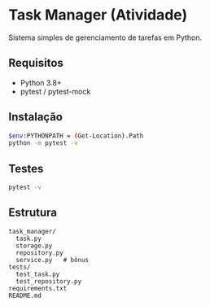 # Task Manager (Atividade)

Sistema simples de gerenciamento de tarefas em Python.

## Requisitos
- Python 3.8+
- pytest / pytest-mock

## Instalação
```bash
$env:PYTHONPATH = (Get-Location).Path
python -m pytest -v
```

## Testes
```bash
pytest -v
```

## Estrutura
```
task_manager/
  task.py
  storage.py
  repository.py
  service.py   # bônus
tests/
  test_task.py
  test_repository.py
requirements.txt
README.md
```

